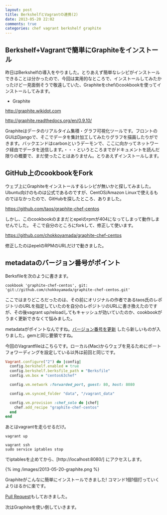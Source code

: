 ```yaml
---
layout: post
title: BerkshelfとVagrantの連携(2) 
date: 2013-05-20 22:02
comments: true
categories: chef vagrant berkshelf graphite
---
```


## Berkshelf+Vagrantで簡単にGraphiteをインストール

昨日はBerkshelfの導入をやりました。とりあえず簡単なレシピがインストールできることは分かったので、今回は実用的なところで、インストールしてみたかったけど一見面倒そうで敬遠していた、Graphiteをchefのcookbookを使ってインストールしてみます。

* Graphite

http://graphite.wikidot.com

http://graphite.readthedocs.org/en/0.9.10/

Graphiteはデータのリアルタイム集積・グラフ可視化ツールです。フロントのGUIはDjangoで、そこでデータを集計加工してみたりグラフを描画したりができます。バックエンドはcarbonというデーモンで、ここに向かってネットワーク経由でデータを送信します。・・・というところまでがドキュメントを読んだ限りの概要で、まだ使ったことはありません。とりあえずインストールします。


## GitHub上のcookbookをFork

ウェブ上にGraphiteをインストールするレシピが無いかと探してみました。Ubuntu向けのものは公式であるのですが、CentOS/Amazon Linuxで使えるものではなかったので、GitHubを探したところ、ありました。

https://github.com/taos/graphite-chef-centos

しかし、このcookbookのままだとepelのrpmが404になってしまって動作しませんでした。
そこで自分のところにforkして、修正して使います。

https://github.com/chokkoyamada/graphite-chef-centos

修正したのはepelのRPMのURLだけで動きました。


## metadataのバージョン番号がポイント


Berksfileを次のように書きます。

```
cookbook 'graphite-chef-centos', git: 'git://github.com/chokkoyamada/graphite-chef-centos.git'
```

ここではまりどころだったのは、その前にオリジナルの作者であるtaos氏のレポジトリのURLを指定していたのを自分のレポジトリのURLに書き換えたのですが、その後vagrant up/reloadしてもキャッシュが効いていたのか、cookbookがうまく更新できなくて悩みました。

metadataがポイントなんですね。[バージョン番号を更新](https://github.com/chokkoyamada/graphite-chef-centos/blob/master/metadata.rb#L5) したら新しいものが入りました。gemと同じ要領ですね。

今回のVagrantfileはこちらです。ローカル(Mac)からウェブを見るためにポートフォワーディングを設定している以外は前回と同じです。

``` ruby
Vagrant.configure("2") do |config|
  config.berkshelf.enabled = true
  config.berkshelf.berksfile_path = "Berksfile"
  config.vm.box = "centos63chef"

  config.vm.network :forwarded_port, guest: 80, host: 8080

  config.vm.synced_folder "data", "/vagrant_data"

  config.vm.provision :chef_solo do |chef|
    chef.add_recipe "graphite-chef-centos"
  end
end
```

あとはvagrantを走らせるだけ。

```
vagrant up
```

```
vagrant ssh
sudo service iptables stop
```
でiptablesを止めてから、[http://localhost:8080/] にアクセスします。

{% img /images/2013-05-20-graphite.png %}

Graphiteがこんなに簡単にインストールできました! コマンド1個1個打っていくよりはるかに楽です。

[Pull Request](https://github.com/taos/graphite-chef-centos/pull/1)もしておきました。

次はGraphiteを使い倒していきます。


